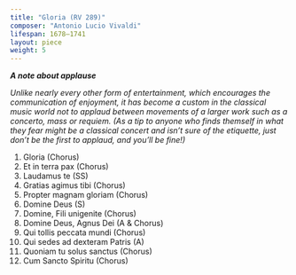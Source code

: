 ```yaml
---
title: "Gloria (RV 289)"
composer: "Antonio Lucio Vivaldi"
lifespan: 1678–1741
layout: piece
weight: 5
---
```


***A note about applause***

*Unlike nearly every other form of entertainment, which encourages the communication of enjoyment, it has become a custom in the classical music world not to applaud between movements of a larger work such as a concerto, mass or requiem. (As a tip to anyone who finds themself in what they fear might be a classical concert and isn’t sure of the etiquette, just don’t be the first to applaud, and you’ll be fine!)*

1. Gloria (Chorus)
2. Et in terra pax (Chorus)
3. Laudamus te (SS)
4. Gratias agimus tibi (Chorus)
5. Propter magnam gloriam (Chorus)
6. Domine Deus (S)
7. Domine, Fili unigenite (Chorus)
8. Domine Deus, Agnus Dei (A & Chorus)
9. Qui tollis peccata mundi (Chorus)
10. Qui sedes ad dexteram Patris (A)
11. Quoniam tu solus sanctus (Chorus)
12. Cum Sancto Spiritu (Chorus)
